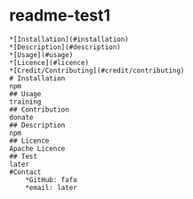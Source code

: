 # readme-test1
    *[Installation](#installation) 
    *[Description](#description) 
    *[Usage](#usage) 
    *[Licence](#licence) 
    *[Credit/Contributing](#credit/contributing)
    # Installation 
    npm
    ## Usage 
    training
    ## Contribution 
    donate
    ## Description 
    npm
    ## Licence 
    Apache Licence
    ## Test
    later
    #Contact
        *GitHub: fafa 
        *email: later